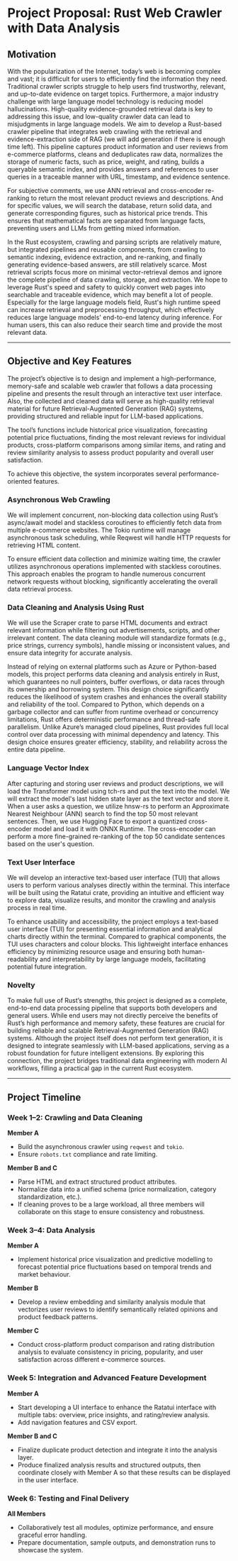 # Project Proposal: Rust Web Crawler with Data Analysis

## Motivation
With the popularization of the Internet, today’s web is becoming complex and vast; it is difficult for users to efficiently find the information they need. Traditional crawler scripts struggle to help users find trustworthy, relevant, and up-to-date evidence on target topics. Furthermore, a major industry challenge with large language model technology is reducing model hallucinations. High-quality evidence-grounded retrieval data is key to addressing this issue, and low-quality crawler data can lead to misjudgments in large language models. We aim to develop a Rust-based crawler pipeline that integrates web crawling with the retrieval and evidence-extraction side of RAG (we will add generation if there is enough time left). This pipeline captures product information and user reviews from e-commerce platforms, cleans and deduplicates raw data, normalizes the storage of numeric facts, such as price, weight, and rating, builds a queryable semantic index, and provides answers and references to user queries in a traceable manner with URL, timestamp, and evidence sentence.  

For subjective comments, we use ANN retrieval and cross-encoder re-ranking to return the most relevant product reviews and descriptions. And for specific values, we will search the database, return solid data, and generate corresponding figures, such as historical price trends. This ensures that mathematical facts are separated from language facts, preventing users and LLMs from getting mixed information.  

In the Rust ecosystem, crawling and parsing scripts are relatively mature, but integrated pipelines and reusable components, from crawling to semantic indexing, evidence extraction, and re-ranking, and finally generating evidence-based answers, are still relatively scarce. Most retrieval scripts focus more on minimal vector-retrieval demos and ignore the complete pipeline of data crawling, storage, and extraction. We hope to leverage Rust's speed and safety to quickly convert web pages into searchable and traceable evidence, which may benefit a lot of people. Especially for the large language models field, Rust's high runtime speed can increase retrieval and preprocessing throughput, which effectively reduces large language models' end-to-end latency during inference. For human users, this can also reduce their search time and provide the most relevant data.

---

## Objective and Key Features

The project’s objective is to design and implement a high-performance, memory-safe and scalable web crawler that follows a data processing pipeline and presents the result through an interactive text user interface. Also, the collected and cleaned data will serve as high-quality retrieval material for future Retrieval-Augmented Generation (RAG) systems, providing structured and reliable input for LLM-based applications.  

The tool’s functions include historical price visualization, forecasting potential price fluctuations, finding the most relevant reviews for individual products, cross-platform comparisons among similar items, and rating and review similarity analysis to assess product popularity and overall user satisfaction.  

To achieve this objective, the system incorporates several performance-oriented features.

### Asynchronous Web Crawling
We will implement concurrent, non-blocking data collection using Rust’s async/await model and stackless coroutines to efficiently fetch data from multiple e-commerce websites. The Tokio runtime will manage asynchronous task scheduling, while Reqwest will handle HTTP requests for retrieving HTML content.  

To ensure efficient data collection and minimize waiting time, the crawler utilizes asynchronous operations implemented with stackless coroutines. This approach enables the program to handle numerous concurrent network requests without blocking, significantly accelerating the overall data retrieval process.

### Data Cleaning and Analysis Using Rust
We will use the Scraper crate to parse HTML documents and extract relevant information while filtering out advertisements, scripts, and other irrelevant content. The data cleaning module will standardize formats (e.g., price strings, currency symbols), handle missing or inconsistent values, and ensure data integrity for accurate analysis.  

Instead of relying on external platforms such as Azure or Python-based models, this project performs data cleaning and analysis entirely in Rust, which guarantees no null pointers, buffer overflows, or data races through its ownership and borrowing system. This design choice significantly reduces the likelihood of system crashes and enhances the overall stability and reliability of the tool. Compared to Python, which depends on a garbage collector and can suffer from runtime overhead or concurrency limitations, Rust offers deterministic performance and thread-safe parallelism. Unlike Azure’s managed cloud pipelines, Rust provides full local control over data processing with minimal dependency and latency. This design choice ensures greater efficiency, stability, and reliability across the entire data pipeline.

### Language Vector Index
After capturing and storing user reviews and product descriptions, we will load the Transformer model using tch-rs and put the text into the model. We will extract the model's last hidden state layer as the text vector and store it. When a user asks a question, we utilize hnsw-rs to perform an Approximate Nearest Neighbour (ANN) search to find the top 50 most relevant sentences. Then, we use Hugging Face to export a quantized cross-encoder model and load it with ONNX Runtime. The cross-encoder can perform a more fine-grained re-ranking of the top 50 candidate sentences based on the user's question.

### Text User Interface
We will develop an interactive text-based user interface (TUI) that allows users to perform various analyses directly within the terminal. This interface will be built using the Ratatui crate, providing an intuitive and efficient way to explore data, visualize results, and monitor the crawling and analysis process in real time.  

To enhance usability and accessibility, the project employs a text-based user interface (TUI) for presenting essential information and analytical charts directly within the terminal. Compared to graphical components, the TUI uses characters and colour blocks. This lightweight interface enhances efficiency by minimizing resource usage and ensuring both human-readability and interpretability by large language models, facilitating potential future integration.

### Novelty
To make full use of Rust’s strengths, this project is designed as a complete, end-to-end data processing pipeline that supports both developers and general users. While end users may not directly perceive the benefits of Rust’s high performance and memory safety, these features are crucial for building reliable and scalable Retrieval-Augmented Generation (RAG) systems. Although the project itself does not perform text generation, it is designed to integrate seamlessly with LLM-based applications, serving as a robust foundation for future intelligent extensions. By exploring this connection, the project bridges traditional data engineering with modern AI workflows, filling a practical gap in the current Rust ecosystem.

---

## Project Timeline

### Week 1–2: Crawling and Data Cleaning

**Member A**
- Build the asynchronous crawler using `reqwest` and `tokio`.
- Ensure `robots.txt` compliance and rate limiting.

**Member B and C**
- Parse HTML and extract structured product attributes.
- Normalize data into a unified schema (price normalization, category standardization, etc.).
- If cleaning proves to be a large workload, all three members will collaborate on this stage to ensure consistency and robustness.

### Week 3–4: Data Analysis

**Member A**
- Implement historical price visualization and predictive modelling to forecast potential price fluctuations based on temporal trends and market behaviour.

**Member B**
- Develop a review embedding and similarity analysis module that vectorizes user reviews to identify semantically related opinions and product feedback patterns.

**Member C**
- Conduct cross-platform product comparison and rating distribution analysis to evaluate consistency in pricing, popularity, and user satisfaction across different e-commerce sources.

### Week 5: Integration and Advanced Feature Development

**Member A**
- Start developing a UI interface to enhance the Ratatui interface with multiple tabs: overview, price insights, and rating/review analysis.
- Add navigation features and CSV export.

**Member B and C**
- Finalize duplicate product detection and integrate it into the analysis layer.
- Produce finalized analysis results and structured outputs, then coordinate closely with Member A so that these results can be displayed in the user interface.

### Week 6: Testing and Final Delivery

**All Members**
- Collaboratively test all modules, optimize performance, and ensure graceful error handling.
- Prepare documentation, sample outputs, and demonstration runs to showcase the system.
